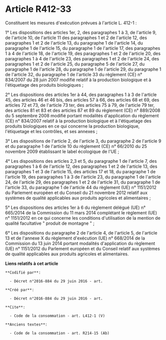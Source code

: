 # Article R412-33

Constituent les mesures d'exécution prévues à l'article L. 412-1 : 

1° Les dispositions des articles 1er, 2, des paragraphes 1 à 3, de l'article 9, de l'article 10, de l'article 11 des
paragraphes 1 et 2 de l'article 12, des paragraphes 1 et 2 de l'article 13, du paragraphe 1 de l'article 14, du paragraphe 1
de l'article 15, du paragraphe 1 de l'article 17, des paragraphes 1 à 4 de l'article 18, de l'article 19, des paragraphes 1
et 2 de l'article 20, des paragraphes 1 à 4 de l'article 23, des paragraphes 1 et 2 de l'article 24, des paragraphes 1 et 2
de l'article 25, du paragraphe 5 de l'article 27, du paragraphe 1 de l'article 28, du paragraphe 1 de l'article 29, du
paragraphe 1 de l'article 32, du paragraphe 1 de l'article 33 du règlement (CE) n° 834/2007 du 28 juin 2007 modifié relatif à
la production biologique et à l'étiquetage des produits biologiques ; 

2° Les dispositions des articles 1er à 44, des paragraphes 1 à 3 de l'article 45, des articles 46 et 46 bis, des articles 57
à 66, des articles 68 et 69, des articles 72 et 73, de l'article 73 ter, des articles 75 à 79, de l'article 79 ter, des
articles 81 et 83 et des articles 87 et 89 du règlement (CE) n° 889/2008 du 5 septembre 2008 modifié portant modalités
d'application du règlement (CE) n° 834/2007 relatif à la production biologique et à l'étiquetage des produits biologiques en
ce qui concerne la production biologique, l'étiquetage et les contrôles, et ses annexes ; 

3° Les dispositions de l'article 2, de l'article 3, du paragraphe 2 de l'article 9 et du paragraphe 1 de l'article 10 du
règlement (CE) n° 66/2010 du 25 novembre 2009 établissant le label écologique de l'UE ; 

4° Les dispositions des articles 2,3 et 5, du paragraphe 1 de l'article 7, des paragraphes 1 à 6 de l'article 12, des
paragraphes 1 et 2 de l'article 13, des paragraphes 1 et 3 de l'article 15, des articles 17 et 18, du paragraphe 1 de
l'article 19, des paragraphes 1 à 3 de l'article 23, du paragraphe 1 de l'article 24, de l'article 29, des paragraphes 1 et 2
de l'article 31, du paragraphe 1 de l'article 33, du paragraphe 1 de l'article 44 du règlement (UE) n° 1151/2012 du Parlement
européen et du Conseil du 21 novembre 2012 relatif aux systèmes de qualité applicables aux produits agricoles et
alimentaires ; 

5° Les dispositions des articles 1er à 6 du règlement délégué (UE) n° 665/2014 de la Commission du 11 mars 2014 complétant le
règlement (UE) n° 1151/2012 en ce qui concerne les conditions d'utilisation de la mention de qualité facultative " produit de
montagne " ; 

6° Les dispositions du paragraphe 2 de l'article 4, de l'article 5, de l'article 13 et de l'annexe X du règlement d'exécution
(UE) n° 668/2014 de la Commission du 13 juin 2014 portant modalités d'application du règlement (UE) n° 1151/2012 du Parlement
européen et du Conseil relatif aux systèmes de qualité applicables aux produits agricoles et alimentaires.

**Liens relatifs à cet article**

	**Codifié par**:

	  - Décret n°2016-884 du 29 juin 2016 - art.

	**Créé par**:

	  - Décret n°2016-884 du 29 juin 2016 - art.

	**Cite**:

	  - Code de la consommation - art. L412-1 (V)

	**Anciens textes**:

	  - Code de la consommation - art. R214-15 (Ab)
